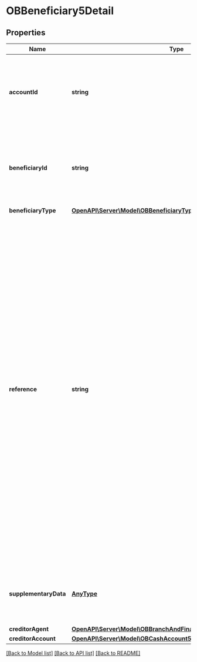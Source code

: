 # OBBeneficiary5Detail

## Properties
Name | Type | Description | Notes
------------ | ------------- | ------------- | -------------
**accountId** | **string** | A unique and immutable identifier used to identify the account resource. This identifier has no meaning to the account owner. | [optional] 
**beneficiaryId** | **string** | A unique and immutable identifier used to identify the beneficiary resource. This identifier has no meaning to the account owner. | [optional] 
**beneficiaryType** | [**OpenAPI\Server\Model\OBBeneficiaryType1Code**](OBBeneficiaryType1Code.md) |  | [optional] 
**reference** | **string** | Unique reference, as assigned by the creditor, to unambiguously refer to the payment transaction. Usage: If available, the initiating party should provide this reference in the structured remittance information, to enable reconciliation by the creditor upon receipt of the amount of money. If the business context requires the use of a creditor reference or a payment remit identification, and only one identifier can be passed through the end-to-end chain, the creditor&#39;s reference or payment remittance identification should be quoted in the end-to-end transaction identification. | [optional] 
**supplementaryData** | [**AnyType**](AnyType.md) | Additional information that can not be captured in the structured fields and/or any other specific block. | [optional] 
**creditorAgent** | [**OpenAPI\Server\Model\OBBranchAndFinancialInstitutionIdentification60**](OBBranchAndFinancialInstitutionIdentification60.md) |  | [optional] 
**creditorAccount** | [**OpenAPI\Server\Model\OBCashAccount50**](OBCashAccount50.md) |  | 

[[Back to Model list]](../README.md#documentation-for-models) [[Back to API list]](../README.md#documentation-for-api-endpoints) [[Back to README]](../README.md)


